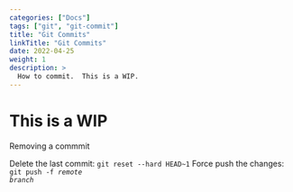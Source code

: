 ```yaml
---
categories: ["Docs"]
tags: ["git", "git-commit"]
title: "Git Commits"
linkTitle: "Git Commits"
date: 2022-04-25
weight: 1
description: >
  How to commit.  This is a WIP.
---
```


# This is a WIP

Removing a commmit

Delete the last commit: `git reset --hard HEAD~1`
Force push the changes: <code>git push -f <var>remote</var> <var>branch</var></code>


